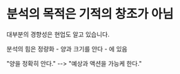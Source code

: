 # 분석의 목적은 기적의 창조가 아님

대부분의 경향성은 현업도 알고 있습니다.

분석의 힘은 정량화 - 양과 크기를 안다 - 에 있음

"양을 정확히 안다." --> "예상과 액션을 가능케 한다."

